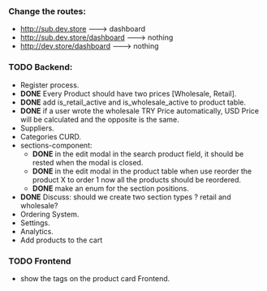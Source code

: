 ### Change the routes:
- http://sub.dev.store ---> dashboard
- http://sub.dev.store/dashboard ---> nothing
- http://dev.store/dashboard ---> nothing


### TODO Backend:
- Register process.
- **DONE** Every Product should have two prices [Wholesale, Retail].
- **DONE** add is_retail_active and is_wholesale_active to product table.
- **DONE** if a user wrote the wholesale TRY Price automatically, USD Price will be calculated and the opposite is the same.
- Suppliers.
- Categories CURD.
- sections-component:
  - **DONE** in the edit modal in the search product field, it should be rested when the modal is closed.
  - **DONE** in the edit modal in the product table when use reorder the product X to order 1 now all the products should be reordered.
  - **DONE** make an enum for the section positions.
- **DONE** Discuss: should we create two section types ? retail and wholesale?
- Ordering System.
- Settings.
- Analytics.
- Add products to the cart


### TODO Frontend
- show the tags on the product card Frontend.
